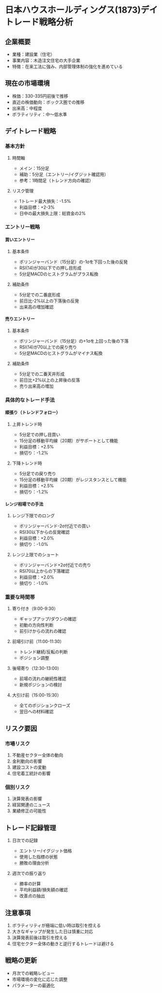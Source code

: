 # 日本ハウスホールディングス(1873)デイトレード戦略分析

## 企業概要
- 業種：建設業（住宅）
- 事業内容：木造注文住宅の大手企業
- 特徴：在来工法に強み、内部管理体制の強化を進めている

## 現在の市場環境
- 株価：330-335円前後で推移
- 直近の株価動向：ボックス圏での推移
- 出来高：中程度
- ボラティリティ：中～低水準

## デイトレード戦略

### 基本方針
1. 時間軸
   - メイン：15分足
   - 補助：5分足（エントリー/イグジット確認用）
   - 参考：1時間足（トレンド方向の確認）

2. リスク管理
   - 1トレード最大損失：-1.5%
   - 利益目標：+2-3%
   - 日中の最大損失上限：総資金の2%

### エントリー戦略

#### 買いエントリー
1. 基本条件
   - ボリンジャーバンド（15分足）の-1σを下回った後の反発
   - RSI(14)が30以下での押し目形成
   - 5分足MACDのヒストグラムがプラス転換

2. 補助条件
   - 5分足での二番底形成
   - 前日比-2%以上の下落後の反発
   - 出来高の増加確認

#### 売りエントリー
1. 基本条件
   - ボリンジャーバンド（15分足）の+1σを上回った後の下落
   - RSI(14)が70以上での戻り売り
   - 5分足MACDのヒストグラムがマイナス転換

2. 補助条件
   - 5分足での二番天井形成
   - 前日比+2%以上の上昇後の反落
   - 売り出来高の増加

### 具体的なトレード手法

#### 順張り（トレンドフォロー）
1. 上昇トレンド時
   - 5分足での押し目買い
   - 15分足の移動平均線（20期）がサポートとして機能
   - 利益目標：+2.5%
   - 損切り：-1.2%

2. 下降トレンド時
   - 5分足での戻り売り
   - 15分足の移動平均線（20期）がレジスタンスとして機能
   - 利益目標：+2.5%
   - 損切り：-1.2%

#### レンジ相場での手法
1. レンジ下限でのロング
   - ボリンジャーバンド-2σ付近での買い
   - RSI30以下からの反発確認
   - 利益目標：+2.0%
   - 損切り：-1.0%

2. レンジ上限でのショート
   - ボリンジャーバンド+2σ付近での売り
   - RSI70以上からの下落確認
   - 利益目標：+2.0%
   - 損切り：-1.0%

### 重要な時間帯

1. 寄り付き（9:00-9:30）
   - ギャップアップ/ダウンの確認
   - 初動の方向性判断
   - 前引けからの流れの確認

2. 前場引け前（11:00-11:30）
   - トレンド継続/反転の判断
   - ポジション調整

3. 後場寄り（12:30-13:00）
   - 前場の流れの継続性確認
   - 新規ポジションの検討

4. 大引け前（15:00-15:30）
   - 全てのポジションクローズ
   - 翌日への材料確認

## リスク要因

### 市場リスク
1. 不動産セクター全体の動向
2. 金利動向の影響
3. 建設コストの変動
4. 住宅着工統計の影響

### 個別リスク
1. 決算発表の影響
2. 経営関連のニュース
3. 業績修正の可能性

## トレード記録管理
1. 日次での記録
   - エントリー/イグジット価格
   - 使用した指標の状態
   - 勝敗の理由分析

2. 週次での振り返り
   - 勝率の計算
   - 平均利益額/損失額の確認
   - 改善点の抽出

## 注意事項
1. ボラティリティが極端に低い時は取引を控える
2. 大きなギャップが発生した日は慎重に対応
3. 決算発表前後は取引を控える
4. 住宅セクター全体の動きと逆行するトレードは避ける

## 戦略の更新
- 月次での戦略レビュー
- 市場環境の変化に応じた調整
- パラメーターの最適化